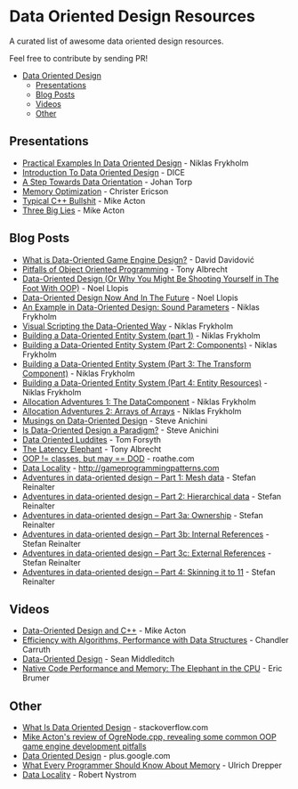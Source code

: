 # Data Oriented Design Resources

A curated list of awesome data oriented design resources.

Feel free to contribute by sending PR!

- [Data Oriented Design](#data-oriented-design-resources)
    - [Presentations](#presentations)
    - [Blog Posts](#blog-posts)
    - [Videos](#videos)
    - [Other](#other)

## Presentations

* [Practical Examples In Data Oriented Design](https://docs.google.com/presentation/d/17Bzle0w6jz-1ndabrvC5MXUIQ5jme0M8xBF71oz-0Js/present?slide=id.i0) - Niklas Frykholm
* [Introduction To Data Oriented Design](http://www.slideshare.net/DICEStudio/introduction-to-data-oriented-design) - DICE
* [A Step Towards Data Orientation](http://www.slideshare.net/DICEStudio/a-step-towards-data-orientation) - Johan Torp
* [Memory Optimization](http://www.research.scea.com/research/pdfs/GDC2003_Memory_Optimization_18Mar03.pdf) - Christer Ericson
* [Typical C++ Bullshit](http://macton.smugmug.com/gallery/8936708_T6zQX#!i=593426709&k=ZX4pZ) - Mike Acton
* [Three Big Lies](http://cellperformance.beyond3d.com/articles/2008/03/three-big-lies.html) - Mike Acton

## Blog Posts

* [What is Data-Oriented Game Engine Design?](http://gamedevelopment.tutsplus.com/articles/what-is-data-oriented-game-engine-design--cms-21052) - David Davidović
* [Pitfalls of Object Oriented Programming](http://www.slideshare.net/EmanWebDev/pitfalls-of-object-oriented-programminggcap09) - Tony Albrecht
* [Data-Oriented Design (Or Why You Might Be Shooting Yourself in The Foot With OOP)](http://gamesfromwithin.com/data-oriented-design) - Noel Llopis
* [Data-Oriented Design Now And In The Future](http://gamesfromwithin.com/data-oriented-design-now-and-in-the-future) - Noel Llopis
* [An Example in Data-Oriented Design: Sound Parameters](http://bitsquid.blogspot.it/2011/11/example-in-data-oriented-design-sound.html) - Niklas Frykholm
* [Visual Scripting the Data-Oriented Way](http://bitsquid.blogspot.it/2010/09/visual-scripting-data-oriented-way.html) - Niklas Frykholm
* [Building a Data-Oriented Entity System (part 1)](http://bitsquid.blogspot.it/2014/08/building-data-oriented-entity-system.html) - Niklas Frykholm
* [Building a Data-Oriented Entity System (Part 2: Components)](http://bitsquid.blogspot.it/2014/09/building-data-oriented-entity-system.html) - Niklas Frykholm
* [Building a Data-Oriented Entity System (Part 3: The Transform Component)](http://bitsquid.blogspot.it/2014/10/building-data-oriented-entity-system.html) - Niklas Frykholm
* [Building a Data-Oriented Entity System (Part 4: Entity Resources)](http://bitsquid.blogspot.it/2014/10/building-data-oriented-entity-system_10.html) - Niklas Frykholm
* [Allocation Adventures 1: The DataComponent](http://bitsquid.blogspot.it/2015/06/allocation-adventures-1-datacomponent.html) - Niklas Frykholm
* [Allocation Adventures 2: Arrays of Arrays](http://bitsquid.blogspot.it/2015/06/allocation-adventures-2-arrays-of-arrays.html) - Niklas Frykholm
* [Musings on Data-Oriented Design](http://solid-angle.blogspot.it/2010/02/musings-on-data-oriented-design.html) - Steve Anichini
* [Is Data-Oriented Design a Paradigm?](http://solid-angle.blogspot.it/2010/12/is-data-oriented-design-paradigm.html) - Steve Anichini
* [Data Oriented Luddites](http://home.comcast.net/~tom_forsyth/blog.wiki.html#[[Data%20Oriented%20Luddites]]) - Tom Forsyth
* [The Latency Elephant](http://seven-degrees-of-freedom.blogspot.it/2009/10/latency-elephant.html) - Tony Albrecht
* [OOP != classes, but may == DOD](https://roathe.wordpress.com/2010/03/22/oop-classes-but-may-dod/) - roathe.com
* [Data Locality](http://gameprogrammingpatterns.com/data-locality.html) - http://gameprogrammingpatterns.com
* [Adventures in data-oriented design – Part 1: Mesh data](https://molecularmusings.wordpress.com/2011/11/03/adventures-in-data-oriented-design-part-1-mesh-data-3/) - Stefan Reinalter
* [Adventures in data-oriented design – Part 2: Hierarchical data](https://molecularmusings.wordpress.com/2013/02/22/adventures-in-data-oriented-design-part-2-hierarchical-data/) - Stefan Reinalter
* [Adventures in data-oriented design – Part 3a: Ownership](https://molecularmusings.wordpress.com/2013/05/02/adventures-in-data-oriented-design-part-3a-ownership/) - Stefan Reinalter
* [Adventures in data-oriented design – Part 3b: Internal References](https://molecularmusings.wordpress.com/2013/05/17/adventures-in-data-oriented-design-part-3b-internal-references/) - Stefan Reinalter
* [Adventures in data-oriented design – Part 3c: External References](https://molecularmusings.wordpress.com/2013/07/24/adventures-in-data-oriented-design-part-3c-external-references/) - Stefan Reinalter
* [Adventures in data-oriented design – Part 4: Skinning it to 11](https://molecularmusings.wordpress.com/2013/08/22/adventures-in-data-oriented-design-part-4-skinning-it-to-11/) - Stefan Reinalter

## Videos

* [Data-Oriented Design and C++](https://www.youtube.com/watch?v=rX0ItVEVjHc) - Mike Acton
* [Efficiency with Algorithms, Performance with Data Structures](https://www.youtube.com/watch?v=fHNmRkzxHWs&list=WL&index=1) - Chandler Carruth
* [Data-Oriented Design](https://www.youtube.com/watch?v=16ZF9XqkfRY) - Sean Middleditch
* [Native Code Performance and Memory: The Elephant in the CPU](https://channel9.msdn.com/Events/Build/2013/4-329) - Eric Brumer

## Other

* [What Is Data Oriented Design](http://stackoverflow.com/questions/1641580/what-is-data-oriented-design) - stackoverflow.com
* [Mike Acton's review of OgreNode.cpp, revealing some common OOP game engine development pitfalls](http://www.bounceapp.com/116414)
* [Data Oriented Design](https://plus.google.com/u/0/+Dataorienteddesign/posts) - plus.google.com
* [What Every Programmer Should Know About Memory](http://www.akkadia.org/drepper/cpumemory.pdf) - Ulrich Drepper
* [Data Locality](http://gameprogrammingpatterns.com/data-locality.html) - Robert Nystrom
